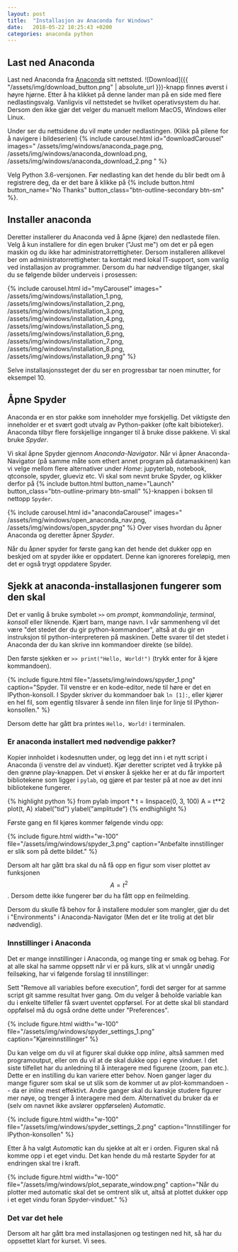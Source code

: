 ```yaml
---
layout: post
title:  "Installasjon av Anaconda for Windows"
date:   2018-05-22 10:25:43 +0200
categories: anaconda python
---
```


## Last ned Anaconda 
Last ned Anaconda fra [Anaconda][anaconda] sitt nettsted. ![Download]({{ "/assets/img/download_button.png" | absolute_url }})-knapp finnes øverst i høyre hjørne. Etter å ha klikket på denne lander man på en side med flere nedlastingsvalg. 
Vanligvis vil nettstedet se hvilket operativsystem du har. Dersom den ikke gjør det velger du manuelt mellom MacOS, Windows eller Linux. 

Under ser du nettsidene du vil møte under nedlastingen. (Klikk på pilene for å navigere i bildeserien)
{% include carousel.html 
id="downloadCarousel"
images="
/assets/img/windows/anaconda_page.png,
/assets/img/windows/anaconda_download.png,
/assets/img/windows/anaconda_download_2.png
" %}

Velg Python 3.6-versjonen. Før nedlasting kan det hende du blir bedt om å registrere deg, da er det bare å klikke på 
{% include button.html button_name="No Thanks" button_class="btn-outline-secondary btn-sm" %}. 

## Installer anaconda
Deretter installerer du Anaconda ved å åpne (kjøre) den nedlastede filen. Velg å kun installere for din egen bruker ("Just me") om det er på egen maskin og du ikke har administratorrettigheter. Dersom installeren allikevel ber om administratorrettigheter: ta kontakt med lokal IT-support, som vanlig ved installasjon av programmer. Dersom du har nødvendige tilganger, skal du se følgende bilder underveis i prosessen: 

{% include carousel.html 
id="myCarousel" 
images="
/assets/img/windows/installation_1.png, 
/assets/img/windows/installation_2.png,
/assets/img/windows/installation_3.png,
/assets/img/windows/installation_4.png,
/assets/img/windows/installation_5.png,
/assets/img/windows/installation_6.png,
/assets/img/windows/installation_7.png,
/assets/img/windows/installation_8.png,
/assets/img/windows/installation_9.png" 
%}

Selve installasjonssteget der du ser en progressbar tar noen minutter, for eksempel 10. 

## Åpne Spyder
Anaconda er en stor pakke som inneholder mye forskjellig. Det viktigste den inneholder er et svært godt utvalg av Python-pakker (ofte kalt bibioteker). Anaconda tilbyr flere forskjellige innganger til å bruke disse pakkene. Vi skal bruke *Spyder*.

Vi skal åpne Spyder gjennom *Anaconda-Navigator*. Når vi åpner Anaconda-Navigator (på samme måte som ethert annet program på datamaskinen) kan vi velge mellom flere alternativer under *Home*: jupyterlab, notebook, qtconsole, spyder, glueviz etc. Vi skal som nevnt bruke Spyder, og klikker derfor på {% include button.html button_name="Launch" button_class="btn-outline-primary btn-small" %}-knappen i boksen til nettopp `Spyder`. 

{% include carousel.html 
id="anacondaCarousel"
images="
/assets/img/windows/open_anaconda_nav.png,
/assets/img/windows/open_spyder.png"
%}
Over vises hvordan du åpner Anaconda og deretter åpner *Spyder*. 

Når du åpner spyder for første gang kan det hende det dukker opp en beskjed om at spyder ikke er oppdatert. Denne kan ignoreres foreløpig, men det er også trygt oppdatere Spyder. 

## Sjekk at anaconda-installasjonen fungerer som den skal 
Det er vanlig å bruke symbolet `>>` om *prompt*, *kommandolinje*, *terminal*, *konsoll* eller liknende. Kjært barn, mange navn. I vår sammenheng vil det være "det stedet der du gir python-kommandoer", altså at du gir en instruksjon til python-interpreteren på maskinen. Dette svarer til det stedet i Anaconda der du kan skrive inn kommandoer direkte (se bilde). 

Den første sjekken er `>> print("Hello, World!")` (trykk enter for å kjøre kommandoen). 

{% include figure.html file="/assets/img/windows/spyder_1.png" caption="Spyder. Til venstre er en kode-editor, nede til høre er det en IPython-konsoll. I Spyder skriver du kommandoer bak <code class='highlighter rouge'>ln [1]:</code>, eller kjører en hel fil, som egentlig tilsvarer å sende inn filen linje for linje til IPython-konsollen." %}

Dersom dette har gått bra printes `Hello, World!` i terminalen. 


### Er anaconda installert med nødvendige pakker?
Kopier innholdet i kodesnutten under, og legg det inn i et nytt script i Anaconda (i venstre del av vinduet). Kjør deretter scriptet ved å trykke på den grønne play-knappen. Det vi ønsker å sjekke her er at du får importert bibliotekene som ligger i `pylab`, og gjøre et par tester på at noe av det inni bibliotekene fungerer. 

{% highlight python %}
from pylab import *
t = linspace(0, 3, 100)
A = t**2
plot(t, A)
xlabel("tid")
ylabel("amplitude")
{% endhighlight %}

Første gang en fil kjøres kommer følgende vindu opp: 

{% include figure.html width="w-100" file="/assets/img/windows/spyder_3.png" caption="Anbefalte innstillinger er slik som på dette bildet." %}


Dersom alt har gått bra skal du nå få opp en figur som viser plottet av funksjonen $$A = t^2$$. Dersom dette ikke fungerer bør du ha fått opp en feilmelding.  

Dersom du skulle få behov for å installere moduler som mangler, gjør du det i "Environments" i Anaconda-Navigator (Men det er lite trolig at det blir nødvendig). 

### Innstillinger i Anaconda
Det er mange innstillinger i Anaconda, og mange ting er smak og behag. For at alle skal ha samme oppsett når vi er på kurs, slik at vi unngår unødig feilsøking, har vi følgende forslag til innstillinger: 

Sett "Remove all variables before execution", fordi det sørger for at samme script git samme resultat hver gang. Om du velger å beholde variable kan du i enkelte tilfeller få svært uventet oppførsel. For at dette skal bli standard oppfølsel må du også ordne dette under "Preferences".

{% include figure.html width="w-100" file="/assets/img/windows/spyder_settings_1.png" caption="Kjøreinnstillinger" %}

Du kan velge om du vil at figurer skal dukke opp *inline*, altså sammen med programoutput, eller om du vil at de skal dukke opp i egne vinduer. I det siste tilfellet har du anledning til å interagere med figurene (zoom, pan etc.). Dette er en instilling du kan variere etter behov. Noen ganger lager du mange figurer som skal se ut slik som de kommer ut av plot-kommandoen -- da er *inline* mest effektivt. Andre ganger skal du kanskje studere figurer mer nøye, og trenger å interagere med dem. Alternativet du bruker da er (selv om navnet ikke avslører oppførselen) *Automatic*.

{% include figure.html width="w-100" file="/assets/img/windows/spyder_settings_2.png" caption="Innstillinger for IPython-konsollen" %}

Etter å ha valgt *Automatic* kan du sjekke at alt er i orden. Figuren skal nå komme opp i et eget vindu. Det kan hende du må restarte Spyder for at endringen skal tre i kraft. 

{% include figure.html width="w-100" file="/assets/img/windows/plot_separate_window.png" caption="Når du plotter med automatic skal det se omtrent slik ut, altså at plottet dukker opp i et eget vindu foran Spyder-vinduet." %}

### Det var det hele
Dersom alt har gått bra med installasjonen og testingen ned hit, så har du oppsettet klart for kurset. Vi sees.

[anaconda]: https://www.anaconda.com/
